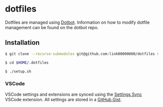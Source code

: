 # dotfiles

Dotfiles are managed using [Dotbot](https://github.com/anishathalye/dotbot). Information on how to modify dotfile management can be found on the dotbot repo.

## Installation

```bash
$ git clone --recurse-submodules git@github.com:link00000000/dotfiles $HOME/.dotfiles

$ cd $HOME/.dotfiles

$ ./setup.sh
```

### VSCode
VSCode settings and extensions are synced using the [Settings Sync](https://marketplace.visualstudio.com/items?itemName=Shan.code-settings-sync) VSCode extension. All settings are stored in a [GitHub Gist](https://gist.github.com/link00000000/5a56bca84e06cb214365af177bbda608).


